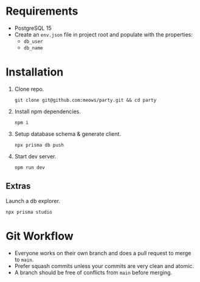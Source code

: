 # Requirements

- PostgreSQL 15
- Create an `env.json` file in project root and populate with the properties:
   - `db_user`
   - `db_name`

# Installation

1. Clone repo.

   ```
   git clone git@github.com:meows/party.git && cd party
   ```

2. Install npm dependencies.

   ```
   npm i
   ```

3. Setup database schema & generate client.

   ```
   npx prisma db push
   ```

4. Start dev server.

   ```
   npm run dev
   ```

## Extras

Launch a db explorer.
```
npx prisma studio
```

# Git Workflow

- Everyone works on their own branch and does a pull request to merge to `main`.
- Prefer squash commits unless your commits are very clean and atomic.
- A branch should be free of conflicts from `main` before merging.